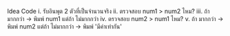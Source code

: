 Idea Code
i. รับอินพุต 2 ตัวที่เป็นจำนวนจริง
ii. ตรวจสอบ num1 > num2 ไหม?
iii. ถ้า มากกว่า -> พิมพ์ num1
    แต่ถ้า ไม่มากกว่า
iv. ตรวจสอบ num2 > num1 ไหม?
v. ถ้า มากกว่า -> พิมพ์ num2
    แต่ถ้า ไม่มากกว่า -> พิมพ์ 'มีค่าเท่ากัน'
